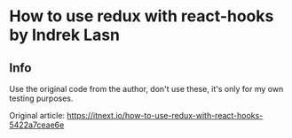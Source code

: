 # How to use redux with react-hooks by Indrek Lasn

## Info

Use the original code from the author, don't use these, it's only for my own testing purposes.

Original article: https://itnext.io/how-to-use-redux-with-react-hooks-5422a7ceae6e
